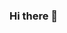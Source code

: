 ### Hi there 👋

<!--
**CodePupil-min/CodePupil-min** is a ✨ _special_ ✨ repository because its `README.md` (this file) appears on your GitHub profile.

Here are some ideas to get you started:

- 🔭 I’m currently working on ...
- 🌱 I’m currently learning USTB
- 👯 I’m looking to collaborate on ...
- 🤔 I’m looking for help with ...
- 💬 Ask me about ...
- 📫 How to reach me: Pretend99@163.com
- 😄 Pronouns: ...
- ⚡ Fun fact: ...
-->
